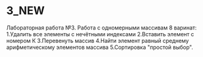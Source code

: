 # 3_NEW
Лабораторная работа №3.  Работа с одномерными массивам
8 варинат: 
1.Удалить все элементы с нечётными индексами
2.Вставить элемент с номером К
3.Перевенуть массив
4.Найти элемент равный среднему арифметическому элементов массива
5.Сортировка "простой выбор".
